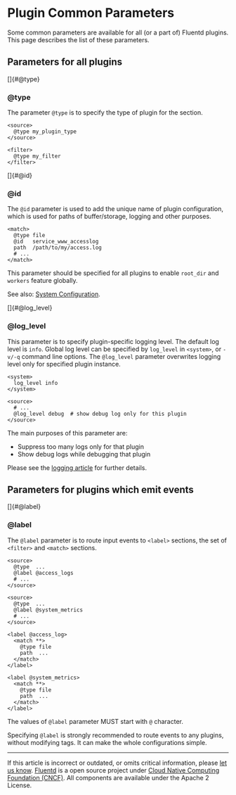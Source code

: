 # Plugin Common Parameters

Some common parameters are available for all (or a part of) Fluentd
plugins. This page describes the list of these parameters.


## Parameters for all plugins

[]{#@type}

### \@type

The parameter `@type` is to specify the type of plugin for the section.

``` {.CodeRay}
<source>
  @type my_plugin_type
</source>

<filter>
  @type my_filter
</filter>
```

[]{#@id}

### \@id

The `@id` parameter is used to add the unique name of plugin
configuration, which is used for paths of buffer/storage, logging and
other purposes.

``` {.CodeRay}
<match>
  @type file
  @id   service_www_accesslog
  path  /path/to/my/access.log
  # ...
</match>
```

This parameter should be specified for all plugins to enable `root_dir`
and `workers` feature globally.

See also: [System Configuration](/articles/system-config.md).

[]{#@log_level}

### \@log\_level

This parameter is to specify plugin-specific logging level. The default
log level is `info`. Global log level can be specified by `log_level` in
`<system>`, or `-v/-q` command line options. The `@log_level` parameter
overwrites logging level only for specified plugin instance.

``` {.CodeRay}
<system>
  log_level info
</system>

<source>
  # ...
  @log_level debug  # show debug log only for this plugin
</source>
```

The main purposes of this parameter are:

-   Suppress too many logs only for that plugin
-   Show debug logs while debugging that plugin

Please see the [logging article](/articles/logging.md) for further details.


## Parameters for plugins which emit events

[]{#@label}

### \@label

The `@label` parameter is to route input events to `<label>` sections,
the set of `<filter>` and `<match>` sections.

``` {.CodeRay}
<source>
  @type  ...
  @label @access_logs
  # ...
</source>

<source>
  @type  ...
  @label @system_metrics
  # ...
</source>

<label @access_log>
  <match **>
    @type file
    path  ...
  </match>
</label>

<label @system_metrics>
  <match **>
    @type file
    path  ...
  </match>
</label>
```

The values of `@label` parameter MUST start with `@` character.

Specifying `@label` is strongly recommended to route events to any
plugins, without modifying tags. It can make the whole configurations
simple.


------------------------------------------------------------------------

If this article is incorrect or outdated, or omits critical information, please [let us know](https://github.com/fluent/fluentd-docs/issues?state=open).
[Fluentd](http://www.fluentd.org/) is a open source project under [Cloud Native Computing Foundation (CNCF)](https://cncf.io/). All components are available under the Apache 2 License.
